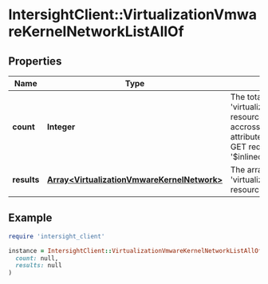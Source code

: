 # IntersightClient::VirtualizationVmwareKernelNetworkListAllOf

## Properties

| Name | Type | Description | Notes |
| ---- | ---- | ----------- | ----- |
| **count** | **Integer** | The total number of &#39;virtualization.VmwareKernelNetwork&#39; resources matching the request, accross all pages. The &#39;Count&#39; attribute is included when the HTTP GET request includes the &#39;$inlinecount&#39; parameter. | [optional] |
| **results** | [**Array&lt;VirtualizationVmwareKernelNetwork&gt;**](VirtualizationVmwareKernelNetwork.md) | The array of &#39;virtualization.VmwareKernelNetwork&#39; resources matching the request. | [optional] |

## Example

```ruby
require 'intersight_client'

instance = IntersightClient::VirtualizationVmwareKernelNetworkListAllOf.new(
  count: null,
  results: null
)
```

